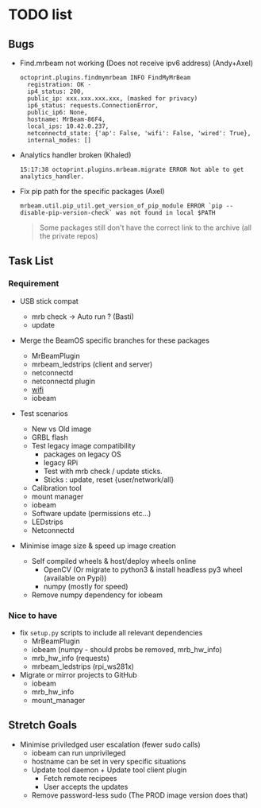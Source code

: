 # TODO list

## Bugs

- Find.mrbeam not working (Does not receive ipv6 address) (Andy+Axel)
  ```
  octoprint.plugins.findmymrbeam INFO FindMyMrBeam 
    registration: OK - 
    ip4_status: 200, 
    public_ip: xxx.xxx.xxx.xxx, (masked for privacy) 
    ip6_status: requests.ConnectionError, 
    public_ip6: None, 
    hostname: MrBeam-86F4, 
    local_ips: 10.42.0.237, 
    netconnectd_state: {'ap': False, 'wifi': False, 'wired': True}, 
    internal_modes: []
  ```
- Analytics handler broken (Khaled)
  ```
  15:17:38 octoprint.plugins.mrbeam.migrate ERROR Not able to get analytics_handler.
  ```
- Fix pip path for the specific packages (Axel)
  ```
  mrbeam.util.pip_util.get_version_of_pip_module ERROR `pip --disable-pip-version-check` was not found in local $PATH 
  ```
  > Some packages still don't have the correct link to the archive (all the private repos)

## Task List

### Requirement

- USB stick compat
  - mrb check -> Auto run ? (Basti)
  - update

- Merge the BeamOS specific branches for these packages
  - MrBeamPlugin
  - mrbeam_ledstrips (client and server)
  - netconnectd
  - netconnectd plugin
  - [wifi](https://github.com/ManuelMcLure/wifi)
  - iobeam
- Test scenarios
  - New vs Old image
  - GRBL flash
  - Test legacy image compatibility
    - packages on legacy OS
    - legacy RPi
    - Test with mrb check / update sticks.
    - Sticks : update, reset {user/network/all}
  - Calibration tool
  - mount manager
  - iobeam
  - Software update (permissions etc...)
  - LEDstrips
  - Netconnectd
- Minimise image size & speed up image creation
  - Self compiled wheels & host/deploy wheels online
    - OpenCV (Or migrate to python3 & install headless py3 wheel (available on Pypi))
    - numpy (mostly for speed)
  - Remove numpy dependency for iobeam

### Nice to have

- fix `setup.py` scripts to include all relevant dependencies
  - MrBeamPlugin
  - iobeam (numpy - should probs be removed, mrb_hw_info)
  - mrb_hw_info (requests)
  - mrbeam_ledstrips (rpi_ws281x)
- Migrate or mirror projects to GitHub
  - iobeam
  - mrb_hw_info
  - mount_manager

## Stretch Goals

- Minimise priviledged user escalation (fewer sudo calls)
  - iobeam can run unprivileged
  - hostname can be set in very specific situations
  - Update tool daemon + Update tool client plugin
    - Fetch remote recipees
    - User accepts the updates
  - Remove password-less sudo (The PROD image version does that)
  
  
